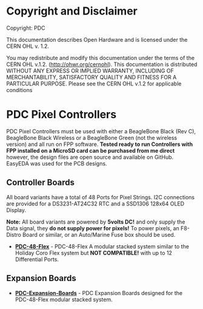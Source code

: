# Copyright and Disclaimer

Copyright: PDC

This documentation describes Open Hardware and is licensed under the CERN OHL v. 1.2.

You may redistribute and modify this documentation under the terms of the CERN OHL v.1.2. (http://ohwr.org/cernohl). This documentation is distributed WITHOUT ANY EXPRESS OR IMPLIED WARRANTY, INCLUDING OF MERCHANTABILITY, SATISFACTORY QUALITY AND FITNESS FOR A PARTICULAR PURPOSE. Please see the CERN OHL v.1.2 for applicable conditions


# PDC Pixel Controllers

PDC Pixel Controllers must be used with either a BeagleBone Black (Rev C), BeagleBone Black Wireless or a BeagleBone Green (not the wireless version) and all run on FPP software. **Tested ready to run Controllers with FPP installed on a MicroSD card can be purchased from me direct** however, the design files are open source and available on GitHub. EasyEDA was used for the PCB designs.

## Controller Boards

All board variants have a total of 48 Ports for Pixel Strings. I2C connections are provided for a DS3231-AT24C32 RTC and a SSD1306 128x64 OLED Display.

**Note:** All board variants are powered by **5volts DC!** and only supply the Data signal, they **do not supply power for pixels!** To power pixels, an F8-Distro Board or similar, or an Auto/Marine Fuse box should be used.

* [**PDC-48-Flex**](PDC-48-Flex/README.md) - PDC-48-Flex A modular stacked system similar to the Holiday Coro Flex system but **NOT COMPATIBLE!** with up to 12 Differential Ports.

## Expansion Boards

* [**PDC-Expansion-Boards**](PDC-Expansion-Boards/README.md) - PDC Expansion Boards designed for the PDC-48-Flex modular stacked system.

